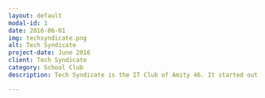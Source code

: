 ```yaml
---
layout: default
modal-id: 1
date: 2016-06-01
img: techsyndicate.png
alt: Tech Syndicate
project-date: June 2016
client: Tech Syndicate
category: School Club
description: Tech Syndicate is the IT Club of Amity 46. It started out with only 4 people and has now (Jan 2018) about 25+ active members and 30+ active alumni. To know more about it, visit the <a href="https://tech-syndicate.tk" target="blank">official website</a>

---
```

